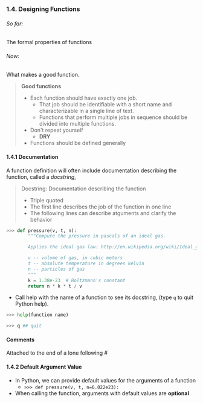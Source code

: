 ### 1.4. Designing Functions

###### So far:

The formal properties of functions

###### Now:

What makes a good function.



> **Good functions**
>
> - Each function should have exactly one job. 
>   - That job should be identifiable with a short name and characterizable in a single line of text.
>   -  Functions that perform multiple jobs in sequence should be divided into multiple functions.
> - Don't repeat yourself
>   * **DRY**
> - Functions should be defined generally



#### 1.4.1 Documentation

A function definition will often include documentation describing the function, called a *docstring*,

> Docstring: Documentation describing the function
>
> * Triple quoted
> * The first line describes the job of the function in one line
> * The following lines can describe atguments and clarify the behavior

```python
>>> def pressure(v, t, n):
        """Compute the pressure in pascals of an ideal gas.

        Applies the ideal gas law: http://en.wikipedia.org/wiki/Ideal_gas_law

        v -- volume of gas, in cubic meters
        t -- absolute temperature in degrees kelvin
        n -- particles of gas
        """
        k = 1.38e-23  # Boltzmann's constant
        return n * k * t / v
```

* Call help with the name of a function to see its docstring, (type `q` to quit Python help).

```python
>>> help(function name)

>>> q ## quit
```



#### Comments

Attached to the end of a lone following #



#### 1.4.2 Default Argument Value

* In Python, we can provide default values for the arguments of a function
  * `>>> def pressure(v, t, n=6.022e23):`
* When calling the function, arguments with default values are **optional**

